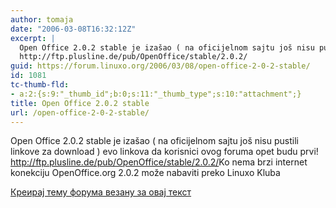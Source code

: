 ```yaml
---
author: tomaja
date: "2006-03-08T16:32:12Z"
excerpt: |
  Open Office 2.0.2 stable je izašao ( na oficijelnom sajtu još nisu pustili linkove za download ) evo linkova da korisnici ovog foruma opet budu prvi!
  http://ftp.plusline.de/pub/OpenOffice/stable/2.0.2/
guid: https://forum.linuxo.org/2006/03/08/open-office-2-0-2-stable/
id: 1081
tc-thumb-fld:
- a:2:{s:9:"_thumb_id";b:0;s:11:"_thumb_type";s:10:"attachment";}
title: Open Office 2.0.2 stable
url: /open-office-2-0-2-stable/
---
```

Open Office 2.0.2 stable je izašao ( na oficijelnom sajtu još nisu pustili linkove za download ) evo linkova da korisnici ovog foruma opet budu prvi!  
http://ftp.plusline.de/pub/OpenOffice/stable/2.0.2/<!--break-->Ko nema brzi internet konekciju OpenOffice.org 2.0.2 može nabaviti preko Linuxo Kluba 

[Креирај тему форума везану за овај текст](https://linuxo.org/nova-tema-na-forumu/?se_pid=1081)
